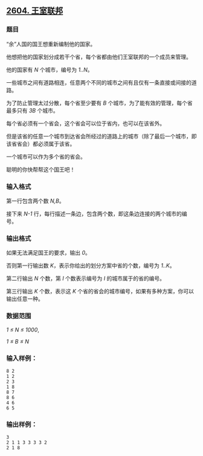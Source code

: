 ## [2604. 王室联邦](https://www.acwing.com/problem/content/2606/)

### 题目

“余”人国的国王想重新编制他的国家。

他想把他的国家划分成若干个省，每个省都由他们王室联邦的一个成员来管理。

他的国家有 *N* 个城市，编号为 *1..N*。

一些城市之间有道路相连，任意两个不同的城市之间有且仅有一条直接或间接的道路。

为了防止管理太过分散，每个省至少要有 *B* 个城市，为了能有效的管理，每个省最多只有 *3B* 个城市。

每个省必须有一个省会，这个省会可以位于省内，也可以在该省外。

但是该省的任意一个城市到达省会所经过的道路上的城市（除了最后一个城市，即该省省会）都必须属于该省。

一个城市可以作为多个省的省会。

聪明的你快帮帮这个国王吧！

### 输入格式

第一行包含两个数 *N,B*。

接下来 *N-1* 行，每行描述一条边，包含两个数，即这条边连接的两个城市的编号。

### 输出格式

如果无法满足国王的要求，输出 *0*。

否则第一行输出数 *K*，表示你给出的划分方案中省的个数，编号为 *1..K*。

第二行输出 *N* 个数，第 *I* 个数表示编号为 *I* 的城市属于的省的编号。

第三行输出 *K* 个数，表示这 *K* 个省的省会的城市编号，如果有多种方案，你可以输出任意一种。

### 数据范围

*1 ≤ N ≤ 1000*,

*1 ≤ B ≤ N*

### 输入样例：

```
8 2
1 2
2 3
1 8
8 7
8 6
4 6
6 5
```

### 输出样例：

```
3
2 1 1 3 3 3 3 2
2 1 8
```
